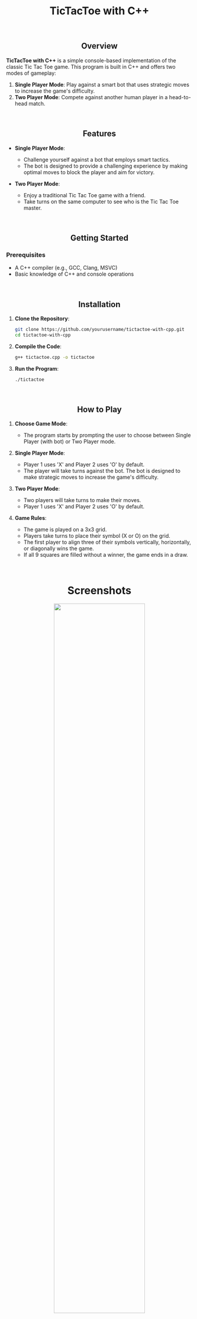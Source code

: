 <h1 align="center">TicTacToe with C++</h1>

<br>

<h2 align="center">Overview</h2>

**TicTacToe with C++** is a simple console-based implementation of the classic Tic Tac Toe game. This program is built in C++ and offers two modes of gameplay:

1. **Single Player Mode**: Play against a smart bot that uses strategic moves to increase the game's difficulty.
2. **Two Player Mode**: Compete against another human player in a head-to-head match.


<br>



<h2 align="center">Features</h2>

- **Single Player Mode**: 
  - Challenge yourself against a bot that employs smart tactics.
  - The bot is designed to provide a challenging experience by making optimal moves to block the player and aim for victory.
  
- **Two Player Mode**: 
  - Enjoy a traditional Tic Tac Toe game with a friend.
  - Take turns on the same computer to see who is the Tic Tac Toe master.


<br>


<h2 align="center">Getting Started</h1>

### Prerequisites

- A C++ compiler (e.g., GCC, Clang, MSVC)
- Basic knowledge of C++ and console operations


<br>


<h2 align="center">Installation</h2>

1. **Clone the Repository**:
   ```bash
   git clone https://github.com/yourusername/tictactoe-with-cpp.git
   cd tictactoe-with-cpp
   ```

2. **Compile the Code**:
   ```bash
   g++ tictactoe.cpp -o tictactoe
   ```

3. **Run the Program**:
   ```bash
   ./tictactoe
   ```


<br>


<h2 align="center">How to Play</h2>

1. **Choose Game Mode**: 
   - The program starts by prompting the user to choose between Single Player (with bot) or Two Player mode.

2. **Single Player Mode**:
   - Player 1 uses 'X' and Player 2 uses 'O' by default.
   - The player will take turns against the bot. The bot is designed to make strategic moves to increase the game's difficulty.
   
3. **Two Player Mode**:
   - Two players will take turns to make their moves.
   - Player 1 uses 'X' and Player 2 uses 'O' by default.

4. **Game Rules**:
   - The game is played on a 3x3 grid.
   - Players take turns to place their symbol (X or O) on the grid.
   - The first player to align three of their symbols vertically, horizontally, or diagonally wins the game.
   - If all 9 squares are filled without a winner, the game ends in a draw.


<br>


<h1 align="center">Screenshots</h1>

<p align="center">
  <img src="https://github.com/Vaibhav0120/Problem-Solving-In-C/assets/150184948/c3d999b4-7b1e-4089-851c-1bbe3fedde30" width="70%" height="70%">
</p>


<br>


<h2 align="center">Contributing</h2>

Contributions are welcome! If you have any ideas for improvements or new features, feel free to open an issue or submit a pull request.


<br>


<h2 align="center">Acknowledgments</h1>

- Inspired by the classic Tic Tac Toe game.
- This is a personal learning project for me.
